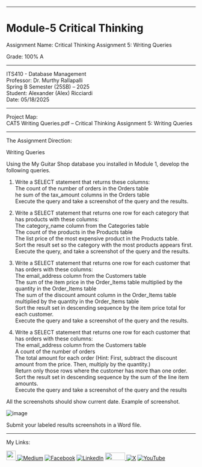 ﻿-----------------------------------------------------------------------------------------------------------------------------
# Module-5 Critical Thinking 
Assignment Name: Critical Thinking Assignment 5: Writing Queries

Grade: 100% A

-----------------------------------------------------------------------------------------------------------------------------

ITS410 - Database Management  
Professor: Dr. Murthy Rallapalli  
Spring B Semester (25SB) – 2025  
Student: Alexander (Alex) Ricciardi  
Date: 05/18/2025  

-----------------------------------------------------------------------------------------------------------------------------

Project Map:   
CAT5 Writing Queries.pdf – Critical Thinking Assignment 5: Writing Queries 

-----------------------------------------------------------------------------------------------------------------------------

The Assignment Direction:    

Writing Queries

Using the My Guitar Shop database you installed in Module 1, develop the following queries.

1. Write a SELECT statement that returns these columns:  
The count of the number of orders in the Orders table  
he sum of the tax_amount columns in the Orders table  
Execute the query and take a screenshot of the query and the results.  

2. Write a SELECT statement that returns one row for each category that has products with these
columns:  
The category_name column from the Categories table  
The count of the products in the Products table  
The list price of the most expensive product in the Products table.  
Sort the result set so the category with the most products appears first.  
Execute the query, and take a screenshot of the query and the results.  

3. Write a SELECT statement that returns one row for each customer that has orders with these
columns:  
The email_address column from the Customers table  
The sum of the item price in the Order_Items table multiplied by the quantity in the Order_Items table  
The sum of the discount amount column in the Order_Items table multiplied by the quantity in the Order_Items table  
Sort the result set in descending sequence by the item price total for each customer.  
Execute the query and take a screenshot of the query and the results.  

4. Write a SELECT statement that returns one row for each customer that has orders with these
columns:  
The email_address column from the Customers table  
A count of the number of orders  
The total amount for each order (Hint: First, subtract the discount amount from the price. Then, multiply by the quantity.)  
Return only those rows where the customer has more than one order.  
Sort the result set in descending sequence by the sum of the line item amounts.  
Execute the query and take a screenshot of the query and the results  

All the screenshots should show current date. Example of screenshot.

![image](https://github.com/user-attachments/assets/9320fa7f-3d63-4faf-905b-bbef5cf34c4e)

Submit your labeled results screenshots in a Word file.  

-----------------------------------------------------------------------------------------------------------------------------

My Links:   

<span><a href="https://www.alexomegapy.com" target="_blank"><img width="25" height="25" src="https://github.com/user-attachments/assets/a8e0ea66-5d8f-43b3-8fff-2c3d74d57f53"></span>    [![Medium](https://img.shields.io/badge/Medium-12100E?style=for-the-badge&logo=medium&logoColor=whit)](https://medium.com/@alex.omegapy)    [![Facebook](https://img.shields.io/badge/Facebook-%231877F2.svg?logo=Facebook&logoColor=white)](https://www.facebook.com/profile.php?id=100089638857137)    [![LinkedIn](https://img.shields.io/badge/LinkedIn-%230077B5.svg?logo=linkedin&logoColor=white)](https://linkedin.com/in/alex-ricciardi)    <span><a href="https://www.threads.net/@alexomegapy?hl=en" target="_blank"><img width="53" height="20" src="https://github.com/user-attachments/assets/58c9e833-4501-42e4-b4fe-39ffafba99b2"></span>    [![X](https://img.shields.io/badge/X-black.svg?logo=X&logoColor=white)](https://x.com/AlexOmegapy)    [![YouTube](https://img.shields.io/badge/YouTube-%23FF0000.svg?logo=YouTube&logoColor=white)](https://www.youtube.com/channel/UC4rMaQ7sqywMZkfS1xGh2AA) 


